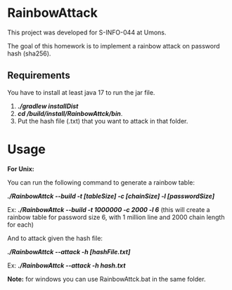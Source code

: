 # RainbowAttack
This project was developed for S-INFO-044 at Umons.

The goal of this homework is to implement a rainbow attack on password hash (sha256).

## Requirements
You have to install at least java 17 to run the jar file.

1. ***./gradlew installDist***
2. ***cd /build/install/RainbowAttck/bin***.
3. Put the hash file (.txt) that you want to attack in that folder. 

# Usage
**For Unix:**

You can run the following command to generate a rainbow table:

***./RainbowAttck --build -t [tableSize] -c [chainSize] -l [passwordSize]***

Ex: ***./RainbowAttck --build -t 1000000 -c 2000 -l 6*** (this will create a rainbow table for password size 6, with 1 million line and 2000 chain length for each)

And to attack given the hash file:

***./RainbowAttck --attack -h [hashFile.txt]***

Ex: ***./RainbowAttck --attack -h hash.txt***

**Note:** for windows you can use RainbowAttck.bat in the same folder.
